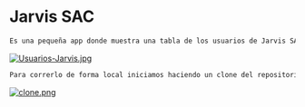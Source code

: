 # Jarvis SAC

```HTML
Es una pequeña app donde muestra una tabla de los usuarios de Jarvis SAC 
```
[![Usuarios-Jarvis.jpg](https://i.postimg.cc/Y0BLW9qF/Usuarios-Jarvis.jpg)](https://postimg.cc/njTL8nmV)

```html
Para correrlo de forma local iniciamos haciendo un clone del repositorio 
```
<p align="center">
  
  [![clone.png](https://i.postimg.cc/cHzy9g8K/clone.png)](https://postimg.cc/phK6ydCx)
  
</p>

